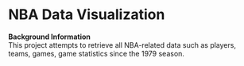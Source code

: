 # NBA Data Visualization

**Background Information**
<br />This project attempts to retrieve all NBA-related data such as players, teams, games, game statistics since the 1979 season.
